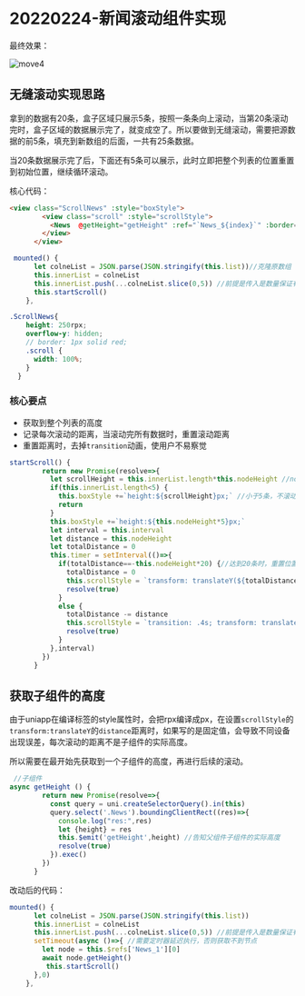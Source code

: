 # 20220224-新闻滚动组件实现

最终效果：

![move4](https://s2.loli.net/2022/02/26/7WpBg8lsfuhRiTx.gif)

## 无缝滚动实现思路

拿到的数据有20条，盒子区域只展示5条，按照一条条向上滚动，当第20条滚动完时，盒子区域的数据展示完了，就变成空了。所以要做到无缝滚动，需要把源数据的前5条，填充到新数组的后面，一共有25条数据。

当20条数据展示完了后，下面还有5条可以展示，此时立即把整个列表的位置重置到初始位置，继续循环滚动。

核心代码：

```html
<view class="ScrollNews" :style="boxStyle">
        <view class="scroll" :style="scrollStyle">
          <News  @getHeight="getHeight" :ref="`News_${index}`" :border="true" :info="item" v-for="(item,index) in innerList" :key="index"></News>
        </view>
      </view>
```

```js
 mounted() {
      let colneList = JSON.parse(JSON.stringify(this.list))//克隆原数组
      this.innerList = colneList
      this.innerList.push(...colneList.slice(0,5)) //前提是传入是数量保证有大于等于5条
      this.startScroll()
    },
```

```scss
.ScrollNews{
    height: 250rpx;
    overflow-y: hidden;
    // border: 1px solid red;
    .scroll {
      width: 100%;
    }
  }
```



### 核心要点

- 获取到整个列表的高度
- 记录每次滚动的距离，当滚动完所有数据时，重置滚动距离
- 重置距离时，去掉`transition`动画，使用户不易察觉

```js
startScroll() {
        return new Promise(resolve=>{
          let scrollHeight = this.innerList.length*this.nodeHeight //nodeHeight是News子组件实际渲染的高度
          if(this.innerList.length<5) {
            this.boxStyle +=`height:${scrollHeight}px;` //小于5条，不滚动
            return
          }
          this.boxStyle +=`height:${this.nodeHeight*5}px;`
          let interval = this.interval
          let distance = this.nodeHeight
          let totalDistance = 0
          this.timer = setInterval(()=>{
            if(totalDistance==-this.nodeHeight*20) {//达到20条时，重置位置
              totalDistance = 0
              this.scrollStyle = `transform: translateY(${totalDistance}px);` //立即切换位置，去除transition
              resolve(true)
            }
            else {
              totalDistance -= distance
              this.scrollStyle = `transition: .4s; transform: translateY(${totalDistance}px);`
              resolve(true)
            }
          },interval) 
        })
      }
```

## 获取子组件的高度

由于uniapp在编译标签的style属性时，会把rpx编译成px，在设置`scrollStyle`的`transform:translateY`的`distance`距离时，如果写的是固定值，会导致不同设备出现误差，每次滚动的距离不是子组件的实际高度。

所以需要在最开始先获取到一个子组件的高度，再进行后续的滚动。

```js
 //子组件
async getHeight () {
        return new Promise(resolve=>{
          const query = uni.createSelectorQuery().in(this)
          query.select('.News').boundingClientRect((res)=>{
            console.log("res:",res)
            let {height} = res
            this.$emit('getHeight',height) //告知父组件子组件的实际高度
            resolve(true)
          }).exec()
        })
      }
```

改动后的代码：

```js
mounted() {
      let colneList = JSON.parse(JSON.stringify(this.list))
      this.innerList = colneList
      this.innerList.push(...colneList.slice(0,5)) //前提是传入是数量保证有大于等于5条
      setTimeout(async ()=>{ //需要定时器延迟执行，否则获取不到节点
        let node = this.$refs['News_1'][0]
        await node.getHeight()
         this.startScroll()
      },0)
    },
```


